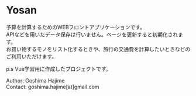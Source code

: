 # Yosan

予算を計算するためのWEBフロントアプリケーションです。  
APIなどを用いたデータ保存は行いません。ページを更新すると初期化されます。  
お買い物するモノをリスト化するときや、旅行の交通費を計算したいときなどのご利用いただけます。

p.s Vue学習用に作成したプロジェクトです。

Author: Goshima Hajime  
Contact: goshima.hajime[at]gmail.com  

